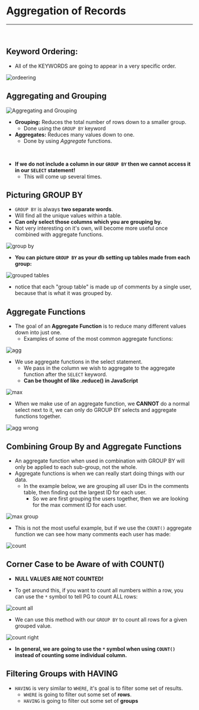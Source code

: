 # Aggregation of Records

<hr>
<br>

## Keyword Ordering:

- All of the KEYWORDS are going to appear in a very specific order.

![ordeering](../resources/ordering.jpg)

## Aggregating and Grouping

![Aggregating and Grouping](../resources/AandG.JPG)

  - **Grouping:** Reduces the total number of rows down to a smaller group.
    - Done using the `GROUP BY` keyword
  - **Aggregates:** Reduces many values down to one.
    - Done by using *Aggregate* functions.
<br>

  - **If we do not include a column in our `GROUP BY` then we cannot access it in our `SELECT` statement!** 
    - This will come up several times.

## Picturing GROUP BY

  - `GROUP BY` is always **two separate words**.
  - Will find all the unique values within a table.
  - **Can only select those columns which you are grouping by.**
  - Not very interesting on it's own, will become more useful once combined with aggregate functions.

![group by](../resources/group_by.JPG)

- **You can picture `GROUP BY` as your db setting up tables made from each group:**

![grouped tables](../resources/group_by_fake.JPG)

  - notice that each "group table" is made up of comments by a single user, because that is what it was grouped by.

## Aggregate Functions

- The goal of an **Aggregate Function** is to reduce many different values down into just one.
  - Examples of some of the most common aggregate functions:

![agg](../resources/agg.JPG)

- We use aggregate functions in the select statement.
  - We pass in the column we wish to aggregate to the aggregate function after the `SELECT` keyword.
  - **Can be thought of like .reduce() in JavaScript**

![max](../resources/max.JPG)

- When we make use of an aggregate function, we **CANNOT** do a normal select next to it, we can only do GROUP BY selects and aggregate functions together.

![agg wrong](../resources/agg_wrong.JPG)

## Combining Group By and Aggregate Functions

- An aggregate function when used in combination with GROUP BY will only be applied to each sub-group, not the whole.
- Aggregate functions is when we can really start doing things with our data.
  - In the example below, we are grouping all user IDs in the comments table, then finding out the largest ID for each user.
    - So we are first grouping the users together, then we are looking for the max comment ID for each user.

![max group](../resources/max_group.JPG)

- This is not the most useful example, but if we use the `COUNT()` aggregate function we can see how many comments each user has made:

![count](../resources/count_1.JPG)

## Corner Case to be Aware of with COUNT()

- **NULL VALUES ARE NOT COUNTED!**

- To get around this, if you want to count all numbers within a row, you can use the `*` symbol to tell PG to count ALL rows:

![count all](../resources/count_all.JPG)

- We can use this method with our `GROUP BY` to count all rows for a given grouped value.

![count right](../resources/count_right.JPG)

- **In general, we are going to use the `*` symbol when using `COUNT()` instead of counting some individual column.**

## Filtering Groups with HAVING

- `HAVING` is very similar to `WHERE`, it's goal is to filter some set of results.
  - `WHERE` is going to filter out some set of **rows**.
  - `HAVING` is going to filter out some set of **groups**